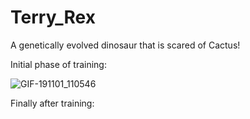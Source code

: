 # Terry_Rex
A genetically evolved dinosaur that is scared of Cactus!

Initial phase of training:

![GIF-191101_110546](https://user-images.githubusercontent.com/36446402/68004799-d62cce80-fc98-11e9-8b07-3f2368748ccc.gif)


Finally after training:
